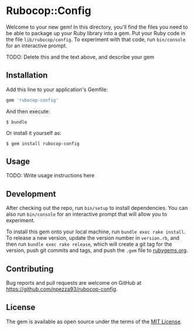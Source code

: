 # Rubocop::Config

Welcome to your new gem! In this directory, you'll find the files you need to be able to package up your Ruby library into a gem. Put your Ruby code in the file `lib/rubocop/config`. To experiment with that code, run `bin/console` for an interactive prompt.

TODO: Delete this and the text above, and describe your gem

## Installation

Add this line to your application's Gemfile:

```ruby
gem 'rubocop-config'
```

And then execute:

    $ bundle

Or install it yourself as:

    $ gem install rubocop-config

## Usage

TODO: Write usage instructions here

## Development

After checking out the repo, run `bin/setup` to install dependencies. You can also run `bin/console` for an interactive prompt that will allow you to experiment.

To install this gem onto your local machine, run `bundle exec rake install`. To release a new version, update the version number in `version.rb`, and then run `bundle exec rake release`, which will create a git tag for the version, push git commits and tags, and push the `.gem` file to [rubygems.org](https://rubygems.org).

## Contributing

Bug reports and pull requests are welcome on GitHub at https://github.com/npezza93/rubocop-config.


## License

The gem is available as open source under the terms of the [MIT License](http://opensource.org/licenses/MIT).

